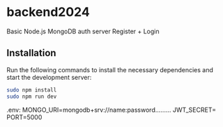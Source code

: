 # backend2024

Basic Node.js MongoDB auth server
Register + Login 

## Installation

Run the following commands to install the necessary dependencies and start the development server:

```bash
sudo npm install
sudo npm run dev

```
.env:
MONGO_URI=mongodb+srv://name:password.........
JWT_SECRET=
PORT=5000

